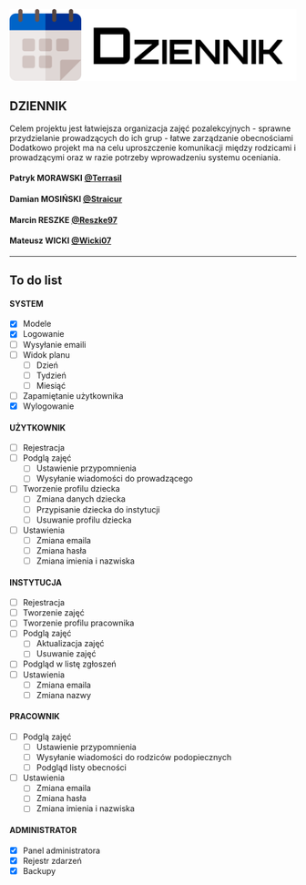 ![logo](aplikacja/src/img/logo.png)

## DZIENNIK
Celem projektu jest łatwiejsza organizacja zajęć pozalekcyjnych - sprawne przydzielanie prowadzących do ich grup - łatwe zarządzanie obecnościami Dodatkowo projekt ma na celu uproszczenie komunikacji między rodzicami i prowadzącymi oraz w razie potrzeby wprowadzeniu systemu oceniania.
#### Patryk MORAWSKI [@Terrasil](https://github.com/Terrasil)
#### Damian MOSIŃSKI [@Straicur](https://github.com/Straicur)
#### Marcin RESZKE [@Reszke97](https://github.com/Reszke97)
#### Mateusz WICKI [@Wicki07](https://github.com/Wicki07)


---


## To do list
#### **SYSTEM**
- [x] Modele
- [x] Logowanie
- [ ] Wysyłanie emaili
- [ ] Widok planu
  - [ ] Dzień
  - [ ] Tydzień
  - [ ] Miesiąć
- [ ] Zapamiętanie użytkownika
- [x] Wylogowanie
#### **UŻYTKOWNIK**
- [ ] Rejestracja
- [ ] Podglą zajęć
  - [ ] Ustawienie przypomnienia
  - [ ] Wysyłanie wiadomości do prowadzącego
- [ ] Tworzenie profilu dziecka
  - [ ] Zmiana danych dziecka
  - [ ] Przypisanie dziecka do instytucji
  - [ ] Usuwanie profilu dziecka
- [ ] Ustawienia
  - [ ] Zmiana emaila
  - [ ] Zmiana hasła
  - [ ] Zmiana imienia i nazwiska
#### **INSTYTUCJA**
- [ ] Rejestracja
- [ ] Tworzenie zajęć
- [ ] Tworzenie profilu pracownika
- [ ] Podglą zajęć
  - [ ] Aktualizacja zajęć
  - [ ] Usuwanie zajęć
- [ ] Podgląd w listę zgłoszeń
- [ ] Ustawienia
  - [ ] Zmiana emaila
  - [ ] Zmiana nazwy
#### **PRACOWNIK**
- [ ] Podglą zajęć
  - [ ] Ustawienie przypomnienia
  - [ ] Wysyłanie wiadomości do rodziców podopiecznych
  - [ ] Podgląd listy obecności
- [ ] Ustawienia
  - [ ] Zmiana emaila
  - [ ] Zmiana hasła
  - [ ] Zmiana imienia i nazwiska
#### **ADMINISTRATOR**
- [x] Panel administratora
- [x] Rejestr zdarzeń
- [x] Backupy
